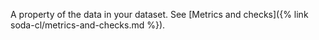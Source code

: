 A property of the data in your dataset. See [Metrics and checks]({% link soda-cl/metrics-and-checks.md %}).